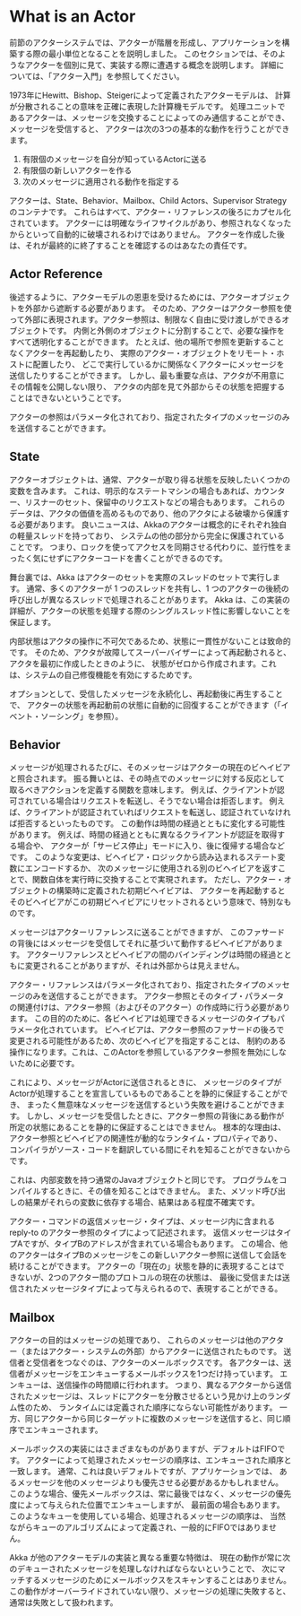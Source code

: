 # What is an Actor

前節のアクターシステムでは、アクターが階層を形成し、アプリケーションを構築する際の最小単位となることを説明しました。
このセクションでは、そのようなアクターを個別に見て、実装する際に遭遇する概念を説明します。
詳細については、「アクター入門」を参照してください。

1973年にHewitt、Bishop、Steigerによって定義されたアクターモデルは、
計算が分散されることの意味を正確に表現した計算機モデルです。
処理ユニットであるアクターは、メッセージを交換することによってのみ通信することができ、メッセージを受信すると、
アクターは次の3つの基本的な動作を行うことができます。

1. 有限個のメッセージを自分が知っているActorに送る
2. 有限個の新しいアクターを作る
3. 次のメッセージに適用される動作を指定する

アクターは、State、Behavior、Mailbox、Child Actors、Supervisor Strategyのコンテナです。
これらはすべて、アクター・リファレンスの後ろにカプセル化されています。
アクターには明確なライフサイクルがあり、参照されなくなったからといって自動的に破壊されるわけではありません。
アクターを作成した後は、それが最終的に終了することを確認するのはあなたの責任です。

## Actor Reference
後述するように、アクターモデルの恩恵を受けるためには、アクターオブジェクトを外部から遮断する必要があります。
そのため、アクターはアクター参照を使って外部に表現されます。アクター参照は、制限なく自由に受け渡しができるオブジェクトです。
内側と外側のオブジェクトに分割することで、必要な操作をすべて透明化することができます。
たとえば、他の場所で参照を更新することなくアクターを再起動したり、
実際のアクター・オブジェクトをリモート・ホストに配置したり、
どこで実行しているかに関係なくアクターにメッセージを送信したりすることができます。
しかし、最も重要な点は、アクタが不用意にその情報を公開しない限り、
アクタの内部を見て外部からその状態を把握することはできないということです。

アクターの参照はパラメータ化されており、指定されたタイプのメッセージのみを送信することができます。

## State
アクターオブジェクトは、通常、アクターが取り得る状態を反映したいくつかの変数を含みます。
これは、明示的なステートマシンの場合もあれば、カウンター、リスナーのセット、保留中のリクエストなどの場合もあります。
これらのデータは、アクタの価値を高めるものであり、他のアクタによる破壊から保護する必要があります。
良いニュースは、Akkaのアクターは概念的にそれぞれ独自の軽量スレッドを持っており、
システムの他の部分から完全に保護されていることです。
つまり、ロックを使ってアクセスを同期させる代わりに、並行性をまったく気にせずにアクターコードを書くことができるのです。

舞台裏では、Akka はアクターのセットを実際のスレッドのセットで実行します。
通常、多くのアクターが 1 つのスレッドを共有し、1 つのアクターの後続の呼び出しが異なるスレッドで処理されることがあります。
Akka は、この実装の詳細が、アクターの状態を処理する際のシングルスレッド性に影響しないことを保証します。

内部状態はアクタの操作に不可欠であるため、状態に一貫性がないことは致命的です。
そのため、アクタが故障してスーパーバイザーによって再起動されると、アクタを最初に作成したときのように、
状態がゼロから作成されます。これは、システムの自己修復機能を有効にするためです。

オプションとして、受信したメッセージを永続化し、再起動後に再生することで、
アクターの状態を再起動前の状態に自動的に回復することができます（「イベント・ソーシング」を参照）。

## Behavior
メッセージが処理されるたびに、そのメッセージはアクターの現在のビヘイビアと照合されます。
振る舞いとは、その時点でのメッセージに対する反応として取るべきアクションを定義する関数を意味します。
例えば、クライアントが認可されている場合はリクエストを転送し、そうでない場合は拒否します。
例えば、クライアントが認証されていればリクエストを転送し、認証されていなければ拒否するといったものです。
この動作は時間の経過とともに変化する可能性があります。
例えば、時間の経過とともに異なるクライアントが認証を取得する場合や、
アクターが「サービス停止」モードに入り、後に復帰する場合などです。
このような変更は、ビヘイビア・ロジックから読み込まれるステート変数にエンコードするか、
次のメッセージに使用される別のビヘイビアを返すことで、関数自体を実行時に交換することで実現されます。
ただし、アクター・オブジェクトの構築時に定義された初期ビヘイビアは、
アクターを再起動するとそのビヘイビアがこの初期ビヘイビアにリセットされるという意味で、特別なものです。

メッセージはアクターリファレンスに送ることができますが、
このファサードの背後にはメッセージを受信してそれに基づいて動作するビヘイビアがあります。
アクターリファレンスとビヘイビアの間のバインディングは時間の経過とともに変更されることがありますが、それは外部からは見えません。

アクター・リファレンスはパラメータ化されており、指定されたタイプのメッセージのみを送信することができます。
アクター参照とそのタイプ・パラメータの関連付けは、アクター参照（およびそのアクター）の作成時に行う必要があります。
この目的のために、各ビヘイビアは処理できるメッセージのタイプもパラメータ化されています。
ビヘイビアは、アクター参照のファサードの後ろで変更される可能性があるため、次のビヘイビアを指定することは、
制約のある操作になります。これは、このActorを参照しているアクター参照を無効にしないために必要です。

これにより、メッセージがActorに送信されるときに、
メッセージのタイプがActorが処理することを宣言しているものであることを静的に保証することができ、
まったく無意味なメッセージを送信するという失敗を避けることができます。
しかし、メッセージを受信したときに、アクター参照の背後にある動作が所定の状態にあることを静的に保証することはできません。
根本的な理由は、アクター参照とビヘイビアの関連性が動的なランタイム・プロパティであり、
コンパイラがソース・コードを翻訳している間にそれを知ることができないからです。

これは、内部変数を持つ通常のJavaオブジェクトと同じです。
プログラムをコンパイルするときに、その値を知ることはできません。
また、メソッド呼び出しの結果がそれらの変数に依存する場合、結果はある程度不確実です。

アクター・コマンドの返信メッセージ・タイプは、メッセージ内に含まれる reply-to のアクター参照のタイプによって記述されます。
返信メッセージはタイプAですが、タイプBのアドレスが含まれている場合もあります。
この場合、他のアクターはタイプBのメッセージをこの新しいアクター参照に送信して会話を続けることができます。
アクターの「現在の」状態を静的に表現することはできないが、2つのアクター間のプロトコルの現在の状態は、
最後に受信または送信されたメッセージタイプによって与えられるので、表現することができる。

## Mailbox
アクターの目的はメッセージの処理であり、
これらのメッセージは他のアクター（またはアクター・システムの外部）からアクターに送信されたものです。
送信者と受信者をつなぐのは、アクターのメールボックスです。
各アクターは、送信者がメッセージをエンキューするメールボックスを1つだけ持っています。
エンキューは、送信操作の時間順に行われます。
つまり、異なるアクターから送信されたメッセージは、スレッドにアクターを分散させるという見かけ上のランダム性のため、
ランタイムには定義された順序にならない可能性があります。
一方、同じアクターから同じターゲットに複数のメッセージを送信すると、同じ順序でエンキューされます。

メールボックスの実装にはさまざまなものがありますが、デフォルトはFIFOです。
アクターによって処理されたメッセージの順序は、エンキューされた順序と一致します。
通常、これは良いデフォルトですが、アプリケーションでは、
あるメッセージを他のメッセージよりも優先させる必要があるかもしれません。
このような場合、優先メールボックスは、常に最後ではなく、メッセージの優先度によって与えられた位置でエンキューしますが、
最前面の場合もあります。このようなキューを使用している場合、処理されるメッセージの順序は、
当然ながらキューのアルゴリズムによって定義され、一般的にFIFOではありません。

Akka が他のアクターモデルの実装と異なる重要な特徴は、
現在の動作が常に次のデキューされたメッセージを処理しなければならないということで、
次にマッチするメッセージのためにメールボックスをスキャンすることはありません。
この動作がオーバーライドされていない限り、メッセージの処理に失敗すると、通常は失敗として扱われます。